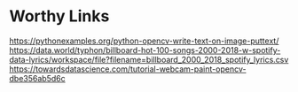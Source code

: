 # Worthy Links
https://pythonexamples.org/python-opencv-write-text-on-image-puttext/   
https://data.world/typhon/billboard-hot-100-songs-2000-2018-w-spotify-data-lyrics/workspace/file?filename=billboard_2000_2018_spotify_lyrics.csv
https://towardsdatascience.com/tutorial-webcam-paint-opencv-dbe356ab5d6c

